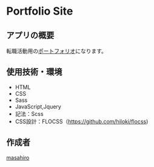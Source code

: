 # Portfolio Site

## アプリの概要
転職活動用の[ポートフォリオ](portfolio-site-a81de.web.app)になります。

##  使用技術・環境
- HTML
- CSS
- Sass
- JavaScript,Jquery
- 記法：Scss
- CSS設計：FLOCSS（https://github.com/hiloki/flocss)

## 作成者
[masahiro](https://twitter.com/prograrning)
